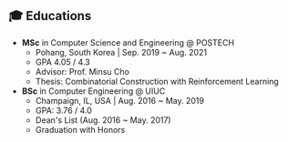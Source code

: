 ## 🎓 Educations
- **MSc** in Computer Science and Engineering @ POSTECH
    - Pohang, South Korea | Sep. 2019 ~ Aug. 2021
    - GPA 4.05 / 4.3
    - Advisor: Prof. Minsu Cho
    - Thesis: Combinatorial Construction with Reinforcement Learning
- **BSc** in Computer Engineering @ UIUC
    - Champaign, IL, USA | Aug. 2016 ~ May. 2019
    - GPA: 3.76 / 4.0 
    - Dean's List (Aug. 2016 ~ May. 2017)
    - Graduation with Honors